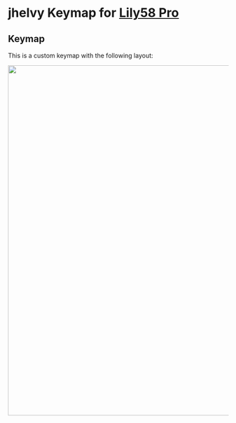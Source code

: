 # jhelvy Keymap for [Lily58 Pro](https://github.com/kata0510/Lily58)

## Keymap

This is a custom keymap with the following layout:

<img src="https://github.com/jhelvy/qmkJsonConverter/raw/master/keyboards/lily58_rev1_jhelvy.png" width="800">
